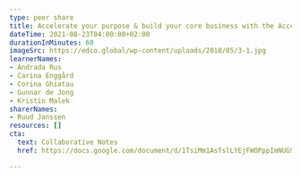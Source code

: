 ```yaml
---
type: peer share
title: Accelerate your purpose & build your core business with the Accelerant Curve
dateTime: 2021-08-23T04:00:00+02:00
durationInMinutes: 60
imageSrc: https://edco.global/wp-content/uploads/2018/05/3-1.jpg
learnerNames:
- Andrada Rus
- Carina Enggård
- Corina Ghiatau
- Gunnar de Jong
- Kristin Malek
sharerNames:
- Ruud Janssen
resources: []
cta:
  text: Collaborative Notes
  href: https://docs.google.com/document/d/1TsiMm1AsfslLYEjFWOPppImNUG9kZCuvzfXMwEPWUXo/edit#

---
```

